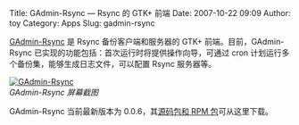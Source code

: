 Title: GAdmin-Rsync — Rsync 的 GTK+ 前端
Date: 2007-10-22 09:09
Author: toy
Category: Apps
Slug: gadmin-rsync

[GAdmin-Rsync](http://mange.dynalias.org/linux.html) 是 Rsync
备份客户端和服务器的 GTK+ 前端。目前，GAdmin-Rsync
已实现的功能包括：首次运行时将提供操作向导，可通过 cron
计划运行多个备份集，能够生成日志文件，可以配置 Rsync 服务器等。

[![GAdmin-Rsync](http://i.linuxtoy.org/i/2007/10/gadmin-rsync_s.png)](http://i.linuxtoy.org/i/2007/10/gadmin-rsync.png)  
*GAdmin-Rsync 屏幕截图*

GAdmin-Rsync 当前最新版本为 0.0.6，其[源码包和 RPM
包](http://mange.dynalias.org/linux/gadmin-rsync/)可从这里下载。
